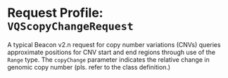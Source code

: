 # Request Profile: `VQScopyChangeRequest`

A typical Beacon v2.n request for copy number variations (CNVs) queries approximate positions for CNV start and end regions through use of the `Range` type. The `copyChange` parameter indicates the relative change in genomic copy number (pls. refer to the class definition.)